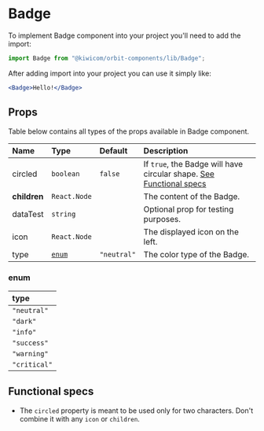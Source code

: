 # Badge
To implement Badge component into your project you'll need to add the import:
```jsx
import Badge from "@kiwicom/orbit-components/lib/Badge";
```
After adding import into your project you can use it simply like:
```jsx
<Badge>Hello!</Badge>
```
## Props
Table below contains all types of the props available in Badge component.

| Name          | Type                  | Default         | Description                      |
| :------------ | :---------------------| :-------------- | :------------------------------- |
| circled       | `boolean`             | `false`         | If `true`, the Badge will have circular shape.  [See Functional specs](#functional-specs)
| **children**  | `React.Node`          |                 | The content of the Badge.
| dataTest      | `string`              |                 | Optional prop for testing purposes.
| icon          | `React.Node`          |                 | The displayed icon on the left.
| type          | [`enum`](#enum)       | `"neutral"`     | The color type of the Badge.

### enum

| type          |
| :------------ |
| `"neutral"`   |
| `"dark"`      |
| `"info"`      |
| `"success"`   |
| `"warning"`   |
| `"critical"`  |

## Functional specs

* The `circled` property is meant to be used only for two characters. Don't combine it with any `icon` or `children`.
